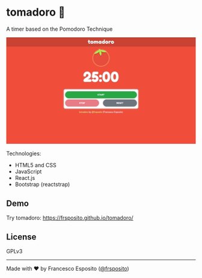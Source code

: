 # tomadoro 🍅
A timer based on the Pomodoro Technique

![tomadoro screenshot](screenshot.png) 

Technologies: 
* HTML5 and CSS
* JavaScript 
* React.js
* Bootstrap (reactstrap)

## Demo
Try tomadoro: https://frsposito.github.io/tomadoro/

## License
GPLv3

---
Made with ❤️ by Francesco Esposito ([@frsposito](https://github.com/frsposito))
